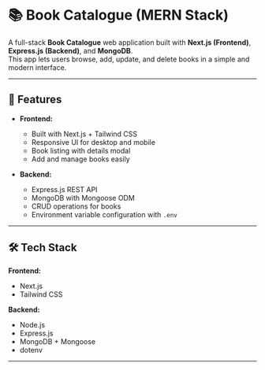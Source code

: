 # 📚 Book Catalogue (MERN Stack)

A full-stack **Book Catalogue** web application built with **Next.js (Frontend)**, **Express.js (Backend)**, and **MongoDB**.  
This app lets users browse, add, update, and delete books in a simple and modern interface.

---

## 🚀 Features

- **Frontend:**  
  - Built with Next.js + Tailwind CSS  
  - Responsive UI for desktop and mobile  
  - Book listing with details modal  
  - Add and manage books easily  

- **Backend:**  
  - Express.js REST API  
  - MongoDB with Mongoose ODM  
  - CRUD operations for books  
  - Environment variable configuration with `.env`

---

## 🛠 Tech Stack

**Frontend:**  
- Next.js  
- Tailwind CSS  

**Backend:**  
- Node.js  
- Express.js  
- MongoDB + Mongoose  
- dotenv

---
